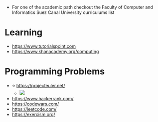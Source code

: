 * For one of the academic path checkout the Faculty of Computer and Informatics Suez Canal University curriculums list

# Learning

- https://www.tutorialspoint.com
- https://www.khanacademy.org/computing


# Programming Problems
- :star: https://projecteuler.net/
  - ![](https://projecteuler.net/profile/emad_elsaid.png)
- https://www.hackerrank.com/
- https://codewars.com/
- https://leetcode.com/
- https://exercism.org/
